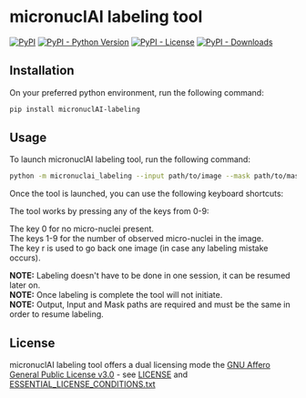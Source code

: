 # micronuclAI labeling tool
[![PyPI](https://img.shields.io/pypi/v/micronuclAI_labeling?style=flat-square)](https://pypi.org/project/micronuclAI_labeling/)
[![PyPI - Python Version](https://img.shields.io/pypi/pyversions/micronuclAI_labeling?style=flat-square)](https://pypi.org/project/micronuclAI_labeling/)
[![PyPI - License](https://img.shields.io/pypi/l/micronuclAI_labeling?style=flat-square)](https://pypi.org/project/micronuclAI_labeling/)
[![PyPI - Downloads](https://img.shields.io/pypi/dm/micronuclAI_labeling?style=flat-square)](https://pypi.org/project/micronuclAI_labeling/)

## Installation
On your preferred python environment, run the following command:

``` bash
pip install micronuclAI-labeling
```
## Usage

To launch micronuclAI labeling tool, run the following command:

``` bash
python -m micronuclai_labeling --input path/to/image --mask path/to/mask --out path/to/outfile.csv
```

Once the tool is launched, you can use the following keyboard shortcuts:

The tool works by pressing any of the keys from 0-9:

The key 0 for no micro-nuclei present.  
The keys 1-9 for the number of observed micro-nuclei in the image.  
The key r is used to go back one image (in case any labeling mistake occurs).  

**NOTE:** Labeling doesn't have to be done in one session, it can be resumed later on.  
**NOTE:** Once labeling is complete the tool will not initiate.  
**NOTE:** Output, Input and Mask paths are required and must be the same in order to resume labeling.

## License

micronuclAI labeling tool offers a dual licensing mode the [GNU Affero General Public License v3.0](LICENSE) - see [LICENSE](LICENSE) and [ESSENTIAL_LICENSE_CONDITIONS.txt](ESSENTIAL_LICENSE_CONDITIONS.txt)
